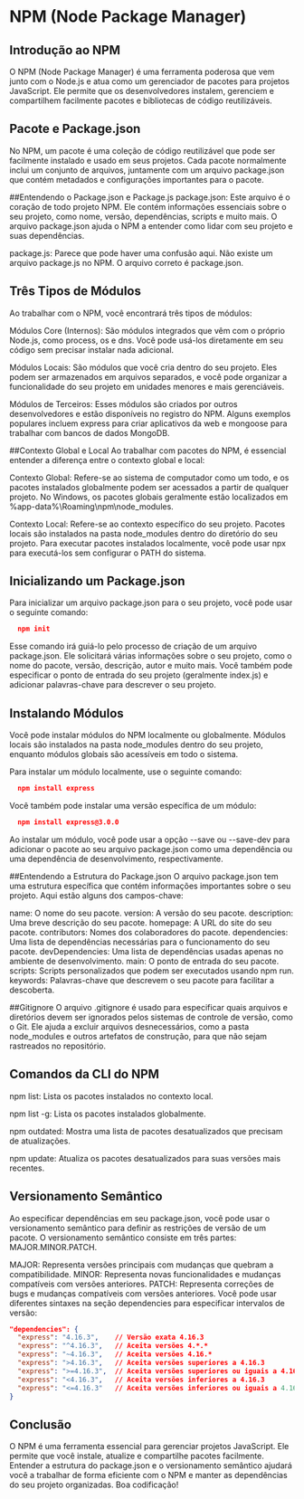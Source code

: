 # NPM (Node Package Manager) 

## Introdução ao NPM
O NPM (Node Package Manager) é uma ferramenta poderosa que vem junto com o Node.js e atua como um gerenciador de pacotes para projetos JavaScript. Ele permite que os desenvolvedores instalem, gerenciem e compartilhem facilmente pacotes e bibliotecas de código reutilizáveis.

## Pacote e Package.json
No NPM, um pacote é uma coleção de código reutilizável que pode ser facilmente instalado e usado em seus projetos. Cada pacote normalmente inclui um conjunto de arquivos, juntamente com um arquivo package.json que contém metadados e configurações importantes para o pacote.

##Entendendo o Package.json e Package.js
package.json: Este arquivo é o coração de todo projeto NPM. Ele contém informações essenciais sobre o seu projeto, como nome, versão, dependências, scripts e muito mais. O arquivo package.json ajuda o NPM a entender como lidar com seu projeto e suas dependências.

package.js: Parece que pode haver uma confusão aqui. Não existe um arquivo package.js no NPM. O arquivo correto é package.json.

## Três Tipos de Módulos
Ao trabalhar com o NPM, você encontrará três tipos de módulos:

Módulos Core (Internos): São módulos integrados que vêm com o próprio Node.js, como process, os e dns. Você pode usá-los diretamente em seu código sem precisar instalar nada adicional.

Módulos Locais: São módulos que você cria dentro do seu projeto. Eles podem ser armazenados em arquivos separados, e você pode organizar a funcionalidade do seu projeto em unidades menores e mais gerenciáveis.

Módulos de Terceiros: Esses módulos são criados por outros desenvolvedores e estão disponíveis no registro do NPM. Alguns exemplos populares incluem express para criar aplicativos da web e mongoose para trabalhar com bancos de dados MongoDB.

##Contexto Global e Local
Ao trabalhar com pacotes do NPM, é essencial entender a diferença entre o contexto global e local:

Contexto Global: Refere-se ao sistema de computador como um todo, e os pacotes instalados globalmente podem ser acessados a partir de qualquer projeto. No Windows, os pacotes globais geralmente estão localizados em %app-data%\Roaming\npm\node_modules.

Contexto Local: Refere-se ao contexto específico do seu projeto. Pacotes locais são instalados na pasta node_modules dentro do diretório do seu projeto. Para executar pacotes instalados localmente, você pode usar npx para executá-los sem configurar o PATH do sistema.

## Inicializando um Package.json
Para inicializar um arquivo package.json para o seu projeto, você pode usar o seguinte comando:
````json
  npm init
````
Esse comando irá guiá-lo pelo processo de criação de um arquivo package.json. Ele solicitará várias informações sobre o seu projeto, como o nome do pacote, versão, descrição, autor e muito mais. Você também pode especificar o ponto de entrada do seu projeto (geralmente index.js) e adicionar palavras-chave para descrever o seu projeto.

## Instalando Módulos
Você pode instalar módulos do NPM localmente ou globalmente. Módulos locais são instalados na pasta node_modules dentro do seu projeto, enquanto módulos globais são acessíveis em todo o sistema.

Para instalar um módulo localmente, use o seguinte comando:
````json
  npm install express
````
Você também pode instalar uma versão específica de um módulo:
````json
  npm install express@3.0.0
````
Ao instalar um módulo, você pode usar a opção --save ou --save-dev para adicionar o pacote ao seu arquivo package.json como uma dependência ou uma dependência de desenvolvimento, respectivamente.

##Entendendo a Estrutura do Package.json
O arquivo package.json tem uma estrutura específica que contém informações importantes sobre o seu projeto. Aqui estão alguns dos campos-chave:

name: O nome do seu pacote.
version: A versão do seu pacote.
description: Uma breve descrição do seu pacote.
homepage: A URL do site do seu pacote.
contributors: Nomes dos colaboradores do pacote.
dependencies: Uma lista de dependências necessárias para o funcionamento do seu pacote.
devDependencies: Uma lista de dependências usadas apenas no ambiente de desenvolvimento.
main: O ponto de entrada do seu pacote.
scripts: Scripts personalizados que podem ser executados usando npm run.
keywords: Palavras-chave que descrevem o seu pacote para facilitar a descoberta.

##Gitignore
O arquivo .gitignore é usado para especificar quais arquivos e diretórios devem ser ignorados pelos sistemas de controle de versão, como o Git. Ele ajuda a excluir arquivos desnecessários, como a pasta node_modules e outros artefatos de construção, para que não sejam rastreados no repositório.

## Comandos da CLI do NPM
npm list: Lista os pacotes instalados no contexto local.

npm list -g: Lista os pacotes instalados globalmente.

npm outdated: Mostra uma lista de pacotes desatualizados que precisam de atualizações.

npm update: Atualiza os pacotes desatualizados para suas versões mais recentes.

## Versionamento Semântico
Ao especificar dependências em seu package.json, você pode usar o versionamento semântico para definir as restrições de versão de um pacote. O versionamento semântico consiste em três partes: MAJOR.MINOR.PATCH.

MAJOR: Representa versões principais com mudanças que quebram a compatibilidade.
MINOR: Representa novas funcionalidades e mudanças compatíveis com versões anteriores.
PATCH: Representa correções de bugs e mudanças compatíveis com versões anteriores.
Você pode usar diferentes sintaxes na seção dependencies para especificar intervalos de versão:

````json
"dependencies": {
  "express": "4.16.3",    // Versão exata 4.16.3
  "express": "^4.16.3",   // Aceita versões 4.*.*
  "express": "~4.16.3",   // Aceita versões 4.16.*
  "express": ">4.16.3",   // Aceita versões superiores a 4.16.3
  "express": ">=4.16.3",  // Aceita versões superiores ou iguais a 4.16.3
  "express": "<4.16.3",   // Aceita versões inferiores a 4.16.3
  "express": "<=4.16.3"   // Aceita versões inferiores ou iguais a 4.16.3
}
````
## Conclusão
O NPM é uma ferramenta essencial para gerenciar projetos JavaScript. Ele permite que você instale, atualize e compartilhe pacotes facilmente. Entender a estrutura do package.json e o versionamento semântico ajudará você a trabalhar de forma eficiente com o NPM e manter as dependências do seu projeto organizadas. Boa codificação!


